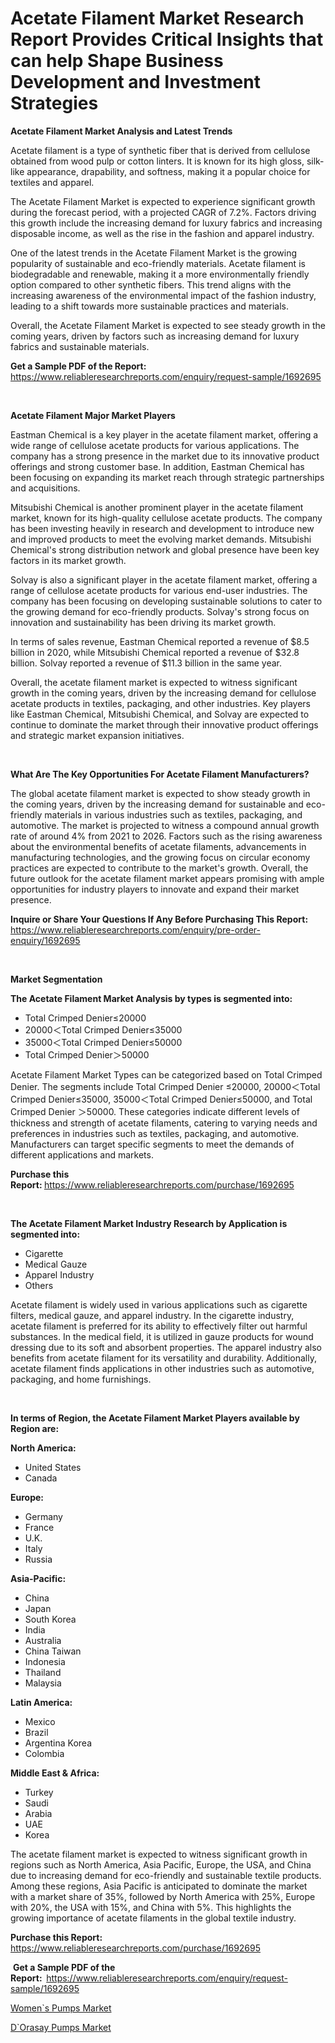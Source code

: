 <p><h1>Acetate Filament Market Research Report Provides Critical Insights that can help Shape Business Development and Investment Strategies</h1></p><p><strong>Acetate Filament Market Analysis and Latest Trends</strong></p>
<p><p>Acetate filament is a type of synthetic fiber that is derived from cellulose obtained from wood pulp or cotton linters. It is known for its high gloss, silk-like appearance, drapability, and softness, making it a popular choice for textiles and apparel.</p><p>The Acetate Filament Market is expected to experience significant growth during the forecast period, with a projected CAGR of 7.2%. Factors driving this growth include the increasing demand for luxury fabrics and increasing disposable income, as well as the rise in the fashion and apparel industry.</p><p>One of the latest trends in the Acetate Filament Market is the growing popularity of sustainable and eco-friendly materials. Acetate filament is biodegradable and renewable, making it a more environmentally friendly option compared to other synthetic fibers. This trend aligns with the increasing awareness of the environmental impact of the fashion industry, leading to a shift towards more sustainable practices and materials.</p><p>Overall, the Acetate Filament Market is expected to see steady growth in the coming years, driven by factors such as increasing demand for luxury fabrics and sustainable materials.</p></p>
<p><strong>Get a Sample PDF of the Report:&nbsp;</strong> <a href="https://www.reliableresearchreports.com/enquiry/request-sample/1692695">https://www.reliableresearchreports.com/enquiry/request-sample/1692695</a></p>
<p>&nbsp;</p>
<p><strong>Acetate Filament Major Market Players</strong></p>
<p><p>Eastman Chemical is a key player in the acetate filament market, offering a wide range of cellulose acetate products for various applications. The company has a strong presence in the market due to its innovative product offerings and strong customer base. In addition, Eastman Chemical has been focusing on expanding its market reach through strategic partnerships and acquisitions.</p><p>Mitsubishi Chemical is another prominent player in the acetate filament market, known for its high-quality cellulose acetate products. The company has been investing heavily in research and development to introduce new and improved products to meet the evolving market demands. Mitsubishi Chemical's strong distribution network and global presence have been key factors in its market growth.</p><p>Solvay is also a significant player in the acetate filament market, offering a range of cellulose acetate products for various end-user industries. The company has been focusing on developing sustainable solutions to cater to the growing demand for eco-friendly products. Solvay's strong focus on innovation and sustainability has been driving its market growth.</p><p>In terms of sales revenue, Eastman Chemical reported a revenue of $8.5 billion in 2020, while Mitsubishi Chemical reported a revenue of $32.8 billion. Solvay reported a revenue of $11.3 billion in the same year.</p><p>Overall, the acetate filament market is expected to witness significant growth in the coming years, driven by the increasing demand for cellulose acetate products in textiles, packaging, and other industries. Key players like Eastman Chemical, Mitsubishi Chemical, and Solvay are expected to continue to dominate the market through their innovative product offerings and strategic market expansion initiatives.</p></p>
<p>&nbsp;</p>
<p><strong>What Are The Key Opportunities For Acetate Filament Manufacturers?</strong></p>
<p><p>The global acetate filament market is expected to show steady growth in the coming years, driven by the increasing demand for sustainable and eco-friendly materials in various industries such as textiles, packaging, and automotive. The market is projected to witness a compound annual growth rate of around 4% from 2021 to 2026. Factors such as the rising awareness about the environmental benefits of acetate filaments, advancements in manufacturing technologies, and the growing focus on circular economy practices are expected to contribute to the market's growth. Overall, the future outlook for the acetate filament market appears promising with ample opportunities for industry players to innovate and expand their market presence.</p></p>
<p><strong>Inquire or Share Your Questions If Any Before Purchasing This Report:</strong> <a href="https://www.reliableresearchreports.com/enquiry/pre-order-enquiry/1692695">https://www.reliableresearchreports.com/enquiry/pre-order-enquiry/1692695</a></p>
<p>&nbsp;</p>
<p><strong>Market Segmentation</strong></p>
<p><strong>The Acetate Filament Market Analysis by types is segmented into:</strong></p>
<p><ul><li>Total Crimped Denier≤20000</li><li>20000＜Total Crimped Denier≤35000</li><li>35000＜Total Crimped Denier≤50000</li><li>Total Crimped Denier＞50000</li></ul></p>
<p><p>Acetate Filament Market Types can be categorized based on Total Crimped Denier. The segments include Total Crimped Denier ≤20000, 20000＜Total Crimped Denier≤35000, 35000＜Total Crimped Denier≤50000, and Total Crimped Denier ＞50000. These categories indicate different levels of thickness and strength of acetate filaments, catering to varying needs and preferences in industries such as textiles, packaging, and automotive. Manufacturers can target specific segments to meet the demands of different applications and markets.</p></p>
<p><strong>Purchase this Report:&nbsp;</strong><a href="https://www.reliableresearchreports.com/purchase/1692695">https://www.reliableresearchreports.com/purchase/1692695</a></p>
<p>&nbsp;</p>
<p><strong>The Acetate Filament Market Industry Research by Application is segmented into:</strong></p>
<p><ul><li>Cigarette</li><li>Medical Gauze</li><li>Apparel Industry</li><li>Others</li></ul></p>
<p><p>Acetate filament is widely used in various applications such as cigarette filters, medical gauze, and apparel industry. In the cigarette industry, acetate filament is preferred for its ability to effectively filter out harmful substances. In the medical field, it is utilized in gauze products for wound dressing due to its soft and absorbent properties. The apparel industry also benefits from acetate filament for its versatility and durability. Additionally, acetate filament finds applications in other industries such as automotive, packaging, and home furnishings.</p></p>
<p>&nbsp;</p>
<p><strong>In terms of Region, the Acetate Filament Market Players available by Region are:</strong></p>
<p>
    <p> <strong> North America: </strong>
        <ul>
            <li>United States</li>
            <li>Canada</li>
        </ul>
        </p> 
    <p> <strong> Europe: </strong>
        <ul>
            <li>Germany</li>
            <li>France</li>
            <li>U.K.</li>
            <li>Italy</li>
            <li>Russia</li>
        </ul>
        </p> 
    <p> <strong> Asia-Pacific: </strong>
        <ul>
            <li>China</li>
            <li>Japan</li>
            <li>South Korea</li>
            <li>India</li>
            <li>Australia</li>
            <li>China Taiwan</li>
            <li>Indonesia</li>
            <li>Thailand</li>
            <li>Malaysia</li>
        </ul>
        </p> 
    <p> <strong> Latin America: </strong>
        <ul>
            <li>Mexico</li>
            <li>Brazil</li>
            <li>Argentina Korea</li>
            <li>Colombia</li>
        </ul>
        </p> 
    <p> <strong> Middle East & Africa: </strong>
        <ul>
            <li>Turkey</li>
            <li>Saudi</li>
            <li>Arabia</li>
            <li>UAE</li>
            <li>Korea</li>
        </ul>
    </p>
    </p>
<p><p>The acetate filament market is expected to witness significant growth in regions such as North America, Asia Pacific, Europe, the USA, and China due to increasing demand for eco-friendly and sustainable textile products. Among these regions, Asia Pacific is anticipated to dominate the market with a market share of 35%, followed by North America with 25%, Europe with 20%, the USA with 15%, and China with 5%. This highlights the growing importance of acetate filaments in the global textile industry.</p></p>
<p><strong>Purchase this Report: </strong><a href="https://www.reliableresearchreports.com/purchase/1692695">https://www.reliableresearchreports.com/purchase/1692695</a></p>
<p>&nbsp;<strong>Get a Sample PDF of the Report:&nbsp;&nbsp;</strong><a href="https://www.reliableresearchreports.com/enquiry/request-sample/1692695">https://www.reliableresearchreports.com/enquiry/request-sample/1692695</a></p>
<p><strong></strong></p>
<p><p><a href="https://issuu.com/reportprime-2/docs/womens-pumps-market-size-2030.pptx_15fa1b31d61fee">Women`s Pumps Market</a></p><p><a href="https://issuu.com/reportprime-2/docs/dorasay-pumps-market-size-2030.pptx_c54c0c17b8bd77">D`Orasay Pumps Market</a></p></p>